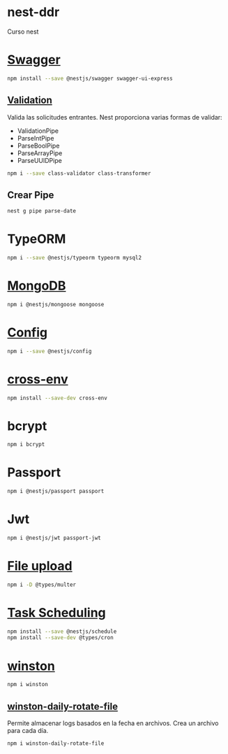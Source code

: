 # nest-ddr

Curso nest

# [Swagger](https://docs.nestjs.com/openapi/introduction)

```sh
npm install --save @nestjs/swagger swagger-ui-express
```

## [Validation](https://docs.nestjs.com/techniques/validation)

Valida las solicitudes entrantes. Nest proporciona varias formas de validar:

-   ValidationPipe
-   ParseIntPipe
-   ParseBoolPipe
-   ParseArrayPipe
-   ParseUUIDPipe

```sh
npm i --save class-validator class-transformer
```

## Crear Pipe

```sh
nest g pipe parse-date
```

# TypeORM

```sh
npm i --save @nestjs/typeorm typeorm mysql2
```

# [MongoDB](https://docs.nestjs.com/techniques/mongodb)

```sh
npm i @nestjs/mongoose mongoose
```

# [Config](https://docs.nestjs.com/techniques/configuration)

```sh
npm i --save @nestjs/config
```

# [cross-env](https://www.npmjs.com/package/cross-env)

```sh
npm install --save-dev cross-env
```

# bcrypt

```sh
npm i bcrypt
```

# Passport

```sh
npm i @nestjs/passport passport
```

# Jwt

```sh
npm i @nestjs/jwt passport-jwt
```

# [File upload](https://docs.nestjs.com/techniques/file-upload)

```sh
npm i -D @types/multer
```

# [Task Scheduling](https://docs.nestjs.com/techniques/task-scheduling)

```sh
npm install --save @nestjs/schedule
npm install --save-dev @types/cron
```

# [winston](https://www.npmjs.com/package/winston)

```sh
npm i winston
```

## [winston-daily-rotate-file](https://www.npmjs.com/package/winston-daily-rotate-file)

Permite almacenar logs basados en la fecha en archivos. Crea un archivo para cada día.

```sh
npm i winston-daily-rotate-file
```
